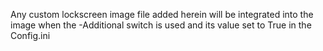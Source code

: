Any custom lockscreen image file added herein will be integrated into the image when the -Additional switch is used and its value set to True in the Config.ini
